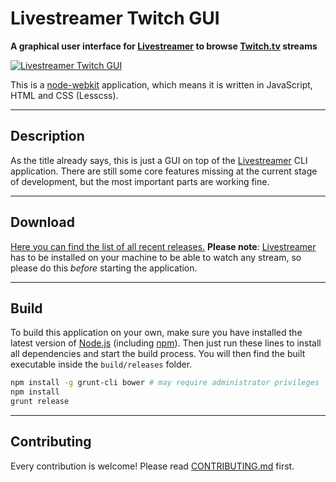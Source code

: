 Livestreamer Twitch GUI
===

**A graphical user interface for [Livestreamer][Livestreamer] to browse [Twitch.tv][Twitch] streams**

[ ![Livestreamer Twitch GUI][Preview] ][Releases]

This is a [node-webkit][NodeWebkit] application, which means it is written in JavaScript, HTML and CSS (Lesscss).

---

## Description

As the title already says, this is just a GUI on top of the [Livestreamer][Livestreamer] CLI application.
There are still some core features missing at the current stage of development, but the most important parts are working fine.

---

## Download

[Here you can find the list of all recent releases.][Releases]
**Please note**: [Livestreamer][Livestreamer] has to be installed on your machine to be able to watch any stream, so please do this *before* starting the application.

---

## Build

To build this application on your own, make sure you have installed the latest version of [Node.js][Nodejs] (including [npm][npm]).
Then just run these lines to install all dependencies and start the build process.
You will then find the built executable inside the `build/releases` folder.

```bash
npm install -g grunt-cli bower # may require administrator privileges
npm install
grunt release
```

---

## Contributing

Every contribution is welcome! Please read [CONTRIBUTING.md][Contributing] first.



  [Preview]: https://cloud.githubusercontent.com/assets/467294/3655974/53894240-1181-11e4-9605-1b8f058f9420.png "Preview image"
  [Releases]: https://github.com/bastimeyer/livestreamer-twitch-gui/releases "Livestreamer Twitch GUI Releases"
  [Contributing]: https://github.com/bastimeyer/livestreamer-twitch-gui/blob/master/CONTRIBUTING.md
  [Livestreamer]: https://github.com/chrippa/livestreamer "Livestreamer"
  [Twitch]: http://twitch.tv "Twitch.tv"
  [NodeWebkit]: https://github.com/rogerwang/node-webkit "Node-Webkit"
  [Nodejs]: http://nodejs.org "Node.js"
  [npm]: https://npmjs.org "Node Packaged Modules"
